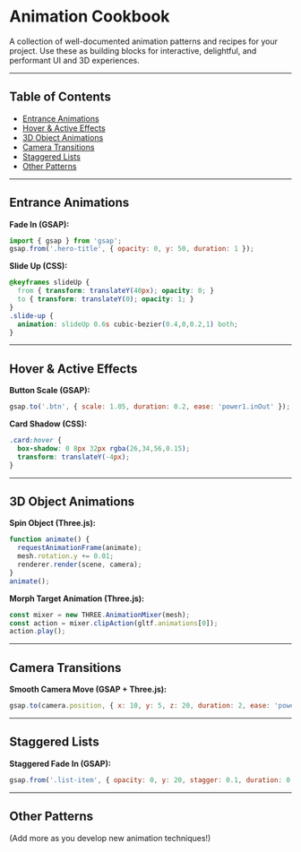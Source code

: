 # Animation Cookbook

A collection of well-documented animation patterns and recipes for your project. Use these as building blocks for interactive, delightful, and performant UI and 3D experiences.

---

## Table of Contents
- [Entrance Animations](#entrance-animations)
- [Hover & Active Effects](#hover--active-effects)
- [3D Object Animations](#3d-object-animations)
- [Camera Transitions](#camera-transitions)
- [Staggered Lists](#staggered-lists)
- [Other Patterns](#other-patterns)

---

## Entrance Animations
**Fade In (GSAP):**
```js
import { gsap } from 'gsap';
gsap.from('.hero-title', { opacity: 0, y: 50, duration: 1 });
```

**Slide Up (CSS):**
```css
@keyframes slideUp {
  from { transform: translateY(40px); opacity: 0; }
  to { transform: translateY(0); opacity: 1; }
}
.slide-up {
  animation: slideUp 0.6s cubic-bezier(0.4,0,0.2,1) both;
}
```

---

## Hover & Active Effects
**Button Scale (GSAP):**
```js
gsap.to('.btn', { scale: 1.05, duration: 0.2, ease: 'power1.inOut' });
```

**Card Shadow (CSS):**
```css
.card:hover {
  box-shadow: 0 8px 32px rgba(26,34,56,0.15);
  transform: translateY(-4px);
}
```

---

## 3D Object Animations
**Spin Object (Three.js):**
```js
function animate() {
  requestAnimationFrame(animate);
  mesh.rotation.y += 0.01;
  renderer.render(scene, camera);
}
animate();
```

**Morph Target Animation (Three.js):**
```js
const mixer = new THREE.AnimationMixer(mesh);
const action = mixer.clipAction(gltf.animations[0]);
action.play();
```

---

## Camera Transitions
**Smooth Camera Move (GSAP + Three.js):**
```js
gsap.to(camera.position, { x: 10, y: 5, z: 20, duration: 2, ease: 'power2.inOut' });
```

---

## Staggered Lists
**Staggered Fade In (GSAP):**
```js
gsap.from('.list-item', { opacity: 0, y: 20, stagger: 0.1, duration: 0.5 });
```

---

## Other Patterns
(Add more as you develop new animation techniques!)
